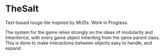 # TheSalt
Text-based rouge-lite inspired by MUDs. Work in Progress.

The system for the game relies strongly on the ideas of modularity and inheritence, with every game object inheriting from the same parent class. This is done to make interactions between objects easy to handle, and expand.
